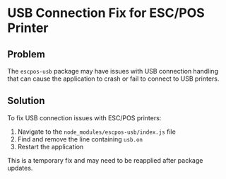 # USB Connection Fix for ESC/POS Printer

## Problem

The `escpos-usb` package may have issues with USB connection handling that can cause the application to crash or fail to connect to USB printers.

## Solution

To fix USB connection issues with ESC/POS printers:

1. Navigate to the `node_modules/escpos-usb/index.js` file
2. Find and remove the line containing `usb.on`
3. Restart the application

This is a temporary fix and may need to be reapplied after package updates.
